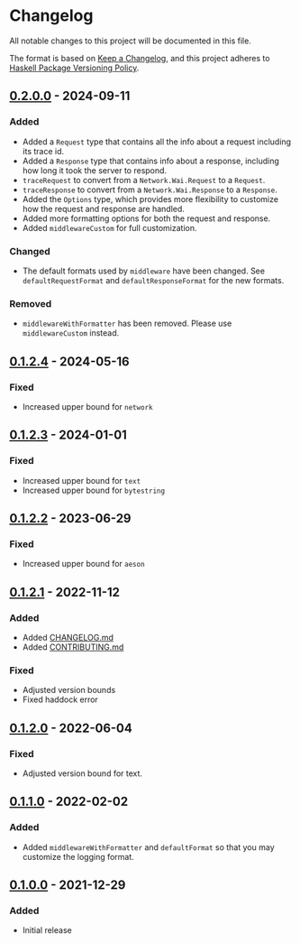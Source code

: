 # Changelog

All notable changes to this project will be documented in this file.

The format is based on [Keep a Changelog](https://keepachangelog.com/en/1.0.0/),
and this project adheres to [Haskell Package Versioning Policy](https://pvp.haskell.org/).


<!-- Guiding Principles  -->
<!--   Changelogs are for humans, not machines. -->
<!--   There should be an entry for every single version. -->
<!--   The same types of changes should be grouped. -->
<!--   Versions and sections should be linkable. -->
<!--   The latest version comes first. -->
<!--   The release date of each version is displayed. -->

<!-- Types of changes -->
<!--   `Added` for new features.-->
<!--   `Changed` for changes in existing functionality. -->
<!--   `Deprecated` for soon-to-be removed features. -->
<!--   `Removed` for now removed features. -->
<!--   `Fixed` for any bug fixes. -->
<!--   `Security` in case of vulnerabilities. -->

<!-- ## [Unreleased] -->

## [0.2.0.0] - 2024-09-11

### Added

- Added a `Request` type that contains all the info about a request including its trace id.
- Added a `Response` type that contains info about a response, including how long it took the server to respond.
- `traceRequest` to convert from a `Network.Wai.Request` to a `Request`.
- `traceResponse` to convert from a `Network.Wai.Response` to a `Response`.
- Added the `Options` type, which provides more flexibility to customize how the request and response are handled.
- Added more formatting options for both the request and response.
- Added `middlewareCustom` for full customization.

### Changed
- The default formats used by `middleware` have been changed. See `defaultRequestFormat` and `defaultResponseFormat` for the new formats.

### Removed
- `middlewareWithFormatter` has been removed. Please use `middlewareCustom` instead.

## [0.1.2.4] - 2024-05-16

### Fixed

- Increased upper bound for `network`

## [0.1.2.3] - 2024-01-01

### Fixed

- Increased upper bound for `text`
- Increased upper bound for `bytestring`

## [0.1.2.2] - 2023-06-29

### Fixed

- Increased upper bound for `aeson`


## [0.1.2.1] - 2022-11-12

### Added 

- Added [CHANGELOG.md](./CHANGELOG.md)
- Added [CONTRIBUTING.md](./CONTRIBUTING.md)

### Fixed

- Adjusted version bounds 
- Fixed haddock error


## [0.1.2.0] - 2022-06-04

### Fixed

- Adjusted version bound for text.


## [0.1.1.0] - 2022-02-02

### Added

- Added `middlewareWithFormatter` and `defaultFormat` so that you may customize the logging format.


## [0.1.0.0] - 2021-12-29

### Added

- Initial release


[unreleased]: https://github.com/Disco-Dave/katip-wai/compare/releases/0.2.0.0...HEAD
[0.2.0.0]: https://github.com/Disco-Dave/katip-wai/compare/releases/0.1.2.4...releases/0.2.0.0
[0.1.2.4]: https://github.com/Disco-Dave/katip-wai/compare/releases/0.1.2.3...releases/0.1.2.4
[0.1.2.3]: https://github.com/Disco-Dave/katip-wai/compare/releases/0.1.2.2...releases/0.1.2.3
[0.1.2.2]: https://github.com/Disco-Dave/katip-wai/compare/releases/0.1.2.1...releases/0.1.2.2
[0.1.2.1]: https://github.com/Disco-Dave/katip-wai/compare/releases/0.1.2.0...releases/0.1.2.1
[0.1.2.0]: https://github.com/Disco-Dave/katip-wai/compare/releases/0.1.1.0...releases/0.1.2.0
[0.1.1.0]: https://github.com/Disco-Dave/katip-wai/compare/releases/0.1.0.0...releases/0.1.1.0
[0.1.0.0]: https://github.com/Disco-Dave/katip-wai/releases/tag/releases%2F0.1.0.0

